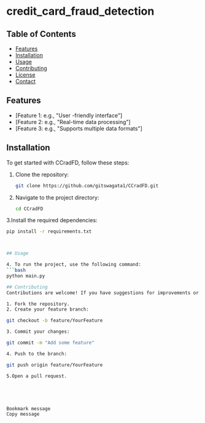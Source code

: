 # credit_card_fraud_detection

## Table of Contents

- [Features](#features)
- [Installation](#installation)
- [Usage](#usage)
- [Contributing](#contributing)
- [License](#license)
- [Contact](#contact)

## Features

- [Feature 1: e.g., "User -friendly interface"]
- [Feature 2: e.g., "Real-time data processing"]
- [Feature 3: e.g., "Supports multiple data formats"]

## Installation

To get started with CCradFD, follow these steps:

1. Clone the repository:
   ```bash
   git clone https://github.com/gitswagata1/CCradFD.git

2. Navigate to the project directory:
   ```bash
   cd CCradFD

3.Install the required dependencies:     

   ```bash
   pip install -r requirements.txt



## Usage

4. To run the project, use the following command:
   ```bash
   python main.py

## Contributing
Contributions are welcome! If you have suggestions for improvements or want to report a bug, please open an issue or submit a pull request.

1. Fork the repository.
2. Create your feature branch:

git checkout -b feature/YourFeature

3. Commit your changes:

git commit -m "Add some feature"

4. Push to the branch:

git push origin feature/YourFeature

5.Open a pull request.





Bookmark message
Copy message


